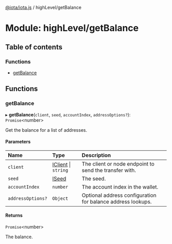 [@iota/iota.js](../README.md) / highLevel/getBalance

# Module: highLevel/getBalance

## Table of contents

### Functions

- [getBalance](highlevel_getbalance.md#getbalance)

## Functions

### getBalance

▸ **getBalance**(`client`, `seed`, `accountIndex`, `addressOptions?`): `Promise`<number\>

Get the balance for a list of addresses.

#### Parameters

| Name | Type | Description |
| :------ | :------ | :------ |
| `client` | [IClient](../interfaces/models_iclient.iclient.md) \| `string` | The client or node endpoint to send the transfer with. |
| `seed` | [ISeed](../interfaces/models_iseed.iseed.md) | The seed. |
| `accountIndex` | `number` | The account index in the wallet. |
| `addressOptions?` | `Object` | Optional address configuration for balance address lookups. |

#### Returns

`Promise`<number\>

The balance.
